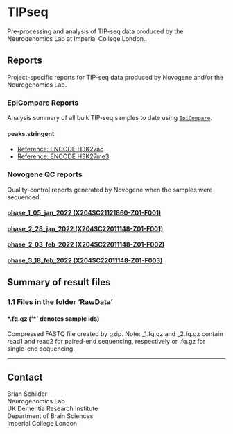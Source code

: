# TIPseq
Pre-processing and analysis of TIP-seq data produced by the Neurogenomics Lab at Imperial College London..

## Reports

Project-specific reports for TIP-seq data produced by Novogene and/or the Neurogenomics Lab.

### EpiCompare Reports 

Analysis summary of all bulk TIP-seq samples to date using [`EpiCompare`](https://github.com/neurogenomics/EpiCompare).  

#### peaks.stringent 

- [Reference: ENCODE H3K27ac](https://neurogenomics.github.io/TIPseq/reports/encode_ac/EpiCompare.html)  
- [Reference: ENCODE H3K27me3](https://neurogenomics.github.io/TIPseq/reports/encode_me3/EpiCompare.html)  


### Novogene QC reports

Quality-control reports generated by Novogene when the samples were sequenced.  

#### [phase_1_05_jan_2022 (X204SC21121860-Z01-F001)](https://neurogenomics.github.io/TIPseq/reports/X204SC21121860-Z01-F001_final_20211223211941/X204SC21121860-Z01-F001_Report.html) 

#### [phase_2_28_jan_2022 (X204SC22011148-Z01-F001)](https://neurogenomics.github.io/TIPseq/reports/X204SC22011148-Z01-F001_final_20220126114345/X204SC22011148-Z01-F001_Report.html)  

#### [phase_2_03_feb_2022 (X204SC22011148-Z01-F002)](https://neurogenomics.github.io/TIPseq/reports/X204SC22011148-Z01-F002_final_20220201023634/X204SC22011148-Z01-F002_Report.html) 

#### [phase_3_18_feb_2022 (X204SC22011148-Z01-F003)](https://neurogenomics.github.io/TIPseq/reports/X204SC22011148-Z01-F003_final_20220216094408/X204SC22011148-Z01-F003_Report.html) 


## Summary of result files
### 1.1 Files in the folder ‘RawData’
#### \*.fq.gz (‘\*’ denotes sample ids)  

Compressed FASTQ file created by gzip. Note: _1.fq.gz and _2.fq.gz contain read1 and read2 for paired-end sequencing, respectively or .fq.gz for single-end sequencing.  

<hr>

## Contact 

Brian Schilder  
Neurogenomics Lab  
UK Dementia Research Institute  
Department of Brain Sciences  
Imperial College London  
